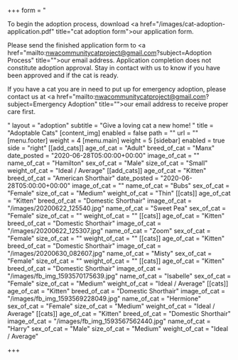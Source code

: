 +++
form = "<p>To begin the adoption process, download <a href=\"/images/cat-adoption-application.pdf\" title=\"cat adoption form\">our application form</a>.</p><p>Please send the finished application form to <a href=\"mailto:nwacommunitycatproject@gmail.com?subject=Adoption Process\" title=\"\">our email address</a>. Application completion does not constitute adoption approval. Stay in contact with us to know if you have been approved and if the cat is ready.</p><p>If you have a cat you are in need to put up for emergency adoption, please contact us at <a href=\"mailto:nwacommunitycatproject@gmail.com?subject=Emergency Adoption\" title=\"\">our email address</a> to receive proper care first.</p>"
layout = "adoption"
subtitle = "Give a loving cat a new home! "
title = "Adoptable Cats"
[content_img]
enabled = false
path = ""
url = ""
[menu.footer]
weight = 4
[menu.main]
weight = 5
[sidebar]
enabled = true
side = "right"
[[add_cats]]
age_of_cat = "Adult"
breed_of_cat = "Manx"
date_posted = "2020-06-28T05:00:00+00:00"
image_of_cat = ""
name_of_cat = "Hamilton"
sex_of_cat = "Male"
size_of_cat = "Small"
weight_of_cat = "Ideal / Average"
[[add_cats]]
age_of_cat = "Kitten"
breed_of_cat = "American Shorthair"
date_posted = "2020-06-28T05:00:00+00:00"
image_of_cat = ""
name_of_cat = "Bubs"
sex_of_cat = "Female"
size_of_cat = "Medium"
weight_of_cat = "Thin"
[[cats]]
age_of_cat = "Kitten"
breed_of_cat = "Domestic Shorthair"
image_of_cat = "/images/20200622_125540.jpg"
name_of_cat = "Sweet Pea"
sex_of_cat = "Female"
size_of_cat = ""
weight_of_cat = ""
[[cats]]
age_of_cat = "Kitten"
breed_of_cat = "Domestic Shorthair"
image_of_cat = "/images/20200622_125307.jpg"
name_of_cat = "Zoom"
sex_of_cat = "Female"
size_of_cat = ""
weight_of_cat = ""
[[cats]]
age_of_cat = "Kitten"
breed_of_cat = "Domestic Shorthair"
image_of_cat = "/images/20200630_082607.jpg"
name_of_cat = "Misty"
sex_of_cat = "Female"
size_of_cat = ""
weight_of_cat = ""
[[cats]]
age_of_cat = "Kitten"
breed_of_cat = "Domestic Shorthair"
image_of_cat = "/images/fb_img_1593570175639.jpg"
name_of_cat = "Isabelle"
sex_of_cat = "Female"
size_of_cat = "Medium"
weight_of_cat = "Ideal / Average"
[[cats]]
age_of_cat = "Kitten"
breed_of_cat = "Domestic Shorthair"
image_of_cat = "/images/fb_img_1593569228049.jpg"
name_of_cat = "Hermione"
sex_of_cat = "Female"
size_of_cat = "Medium"
weight_of_cat = "Ideal / Average"
[[cats]]
age_of_cat = "Kitten"
breed_of_cat = "Domestic Shorthair"
image_of_cat = "/images/fb_img_1593567562440.jpg"
name_of_cat = "Harry"
sex_of_cat = "Male"
size_of_cat = "Medium"
weight_of_cat = "Ideal / Average"

+++
